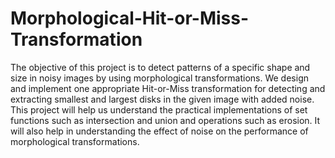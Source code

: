 # Morphological-Hit-or-Miss-Transformation

The objective of this project is to detect patterns of a specific shape and size in noisy images by using morphological transformations. We design and implement one appropriate Hit-or-Miss transformation for detecting and extracting smallest and largest disks in the given image with added noise. This project will help us understand the practical implementations of set functions such as intersection and union and operations such as erosion. It will also help in understanding the effect of noise on the performance of morphological transformations.
